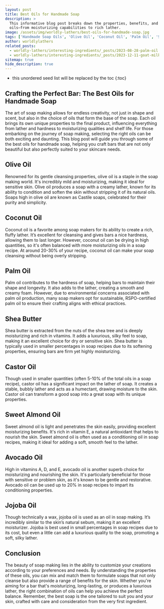 ```yaml
---
layout: post
title: Best Oils for Handmade Soap
description: >
  This informative blog post breaks down the properties, benefits, and uses of various
  oils—from moisturizing capabilities to rich lather.
image: /assets/img/worldly-lathers/best-oils-for-handmade-soap.jpg
tags: ['Handmade Soap Oils', 'Olive Oil', 'Coconut Oil', 'Palm Oil', 'Shea Butter', 'Castor Oil', 'Sweet Almond Oil', 'Avocado Oil', 'Jojoba Oil', 'Soap Hardness', 'Lather']
author: worldlylathers
related_posts:
  - worldly-lathers/interesting-ingredients/_posts/2023-08-28-palm-oil.md
  - worldly-lathers/interesting-ingredients/_posts/2023-12-11-goat-milk.md
sitemap: true
hide_description: true
---
```


* this unordered seed list will be replaced by the toc
{:toc}

## Crafting the Perfect Bar: The Best Oils for Handmade Soap

The art of soap making allows for endless creativity, not just in shape and scent, but also in the choice of oils that form the base of the soap. Each oil brings its own unique properties to the final product, influencing everything from lather and hardness to moisturizing qualities and shelf life. For those embarking on the journey of soap making, selecting the right oils can be both exciting and daunting. This blog post will guide you through some of the best oils for handmade soap, helping you craft bars that are not only beautiful but also perfectly suited to your skincare needs.

## Olive Oil

Renowned for its gentle cleansing properties, olive oil is a staple in the soap making world. It's incredibly mild and moisturizing, making it ideal for sensitive skin. Olive oil produces a soap with a creamy lather, known for its ability to condition and soften the skin without stripping it of its natural oils. Soaps high in olive oil are known as Castile soaps, celebrated for their purity and simplicity.

## Coconut Oil

Coconut oil is a favorite among soap makers for its ability to create a rich, fluffy lather. It’s excellent for cleansing and gives bars a nice hardness, allowing them to last longer. However, coconut oil can be drying in high quantities, so it's often balanced with more moisturizing oils in a soap recipe. At around 20-30% of your recipe, coconut oil can make your soap cleansing without being overly stripping.

## Palm Oil

Palm oil contributes to the hardness of soap, helping bars to maintain their shape and longevity. It also adds to the lather, creating a smooth and creamy foam. However, due to environmental concerns associated with palm oil production, many soap makers opt for sustainable, RSPO-certified palm oil to ensure their crafting aligns with ethical practices.

## Shea Butter

Shea butter is extracted from the nuts of the shea tree and is deeply moisturizing and rich in vitamins. It adds a luxurious, silky feel to soap, making it an excellent choice for dry or sensitive skin. Shea butter is typically used in smaller percentages in soap recipes due to its softening properties, ensuring bars are firm yet highly moisturizing.

## Castor Oil

Though used in smaller quantities (often 5-10% of the total oils in a soap recipe), castor oil has a significant impact on the lather of soap. It creates a stable, bubbly lather and acts as a humectant, drawing moisture to the skin. Castor oil can transform a good soap into a great soap with its unique properties.

## Sweet Almond Oil

Sweet almond oil is light and penetrates the skin easily, providing excellent moisturizing benefits. It's rich in vitamin E, a natural antioxidant that helps to nourish the skin. Sweet almond oil is often used as a conditioning oil in soap recipes, making it ideal for adding a soft, smooth feel to the lather.

## Avocado Oil

High in vitamins A, D, and E, avocado oil is another superb choice for moisturizing and nourishing the skin. It's particularly beneficial for those with sensitive or problem skin, as it's known to be gentle and restorative. Avocado oil can be used up to 20% in soap recipes to impart its conditioning properties.

## Jojoba Oil

Though technically a wax, jojoba oil is used as an oil in soap making. It’s incredibly similar to the skin’s natural sebum, making it an excellent moisturizer. Jojoba is best used in small percentages in soap recipes due to its cost, but even a little can add a luxurious quality to the soap, promoting a soft, silky lather.

## Conclusion

The beauty of soap making lies in the ability to customize your creations according to your preferences and needs. By understanding the properties of these oils, you can mix and match them to formulate soaps that not only cleanse but also provide a range of benefits for the skin. Whether you're aiming for a bar that's moisturizing, long-lasting, or produces a luxurious lather, the right combination of oils can help you achieve the perfect balance. Remember, the best soap is the one tailored to suit you and your skin, crafted with care and consideration from the very first ingredient.